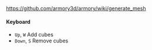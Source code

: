 https://github.com/armory3d/armory/wiki/generate_mesh

#### Keyboard
- `Up`, `W` Add cubes
- `Down`, `S` Remove cubes

